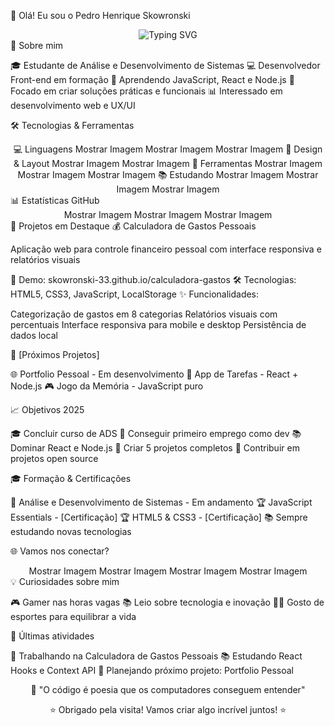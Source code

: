👋 Olá! Eu sou o Pedro Henrique Skowronski
<div align="center">
  <img src="https://readme-typing-svg.herokuapp.com?font=Fira+Code&size=24&pause=1000&color=667EEA&center=true&width=435&lines=Desenvolvedor+Front-end;Estudante+de+ADS;Apaixonado+por+Tecnologia" alt="Typing SVG" />
</div>
🚀 Sobre mim

🎓 Estudante de Análise e Desenvolvimento de Sistemas
💻 Desenvolvedor Front-end em formação
🌱 Aprendendo JavaScript, React e Node.js
🎯 Focado em criar soluções práticas e funcionais
📊 Interessado em desenvolvimento web e UX/UI

🛠️ Tecnologias & Ferramentas
<div align="center">
💻 Linguagens
Mostrar Imagem
Mostrar Imagem
Mostrar Imagem
🎨 Design & Layout
Mostrar Imagem
Mostrar Imagem
🔧 Ferramentas
Mostrar Imagem
Mostrar Imagem
Mostrar Imagem
📚 Estudando
Mostrar Imagem
Mostrar Imagem
Mostrar Imagem
</div>
📊 Estatísticas GitHub
<div align="center">
Mostrar Imagem
Mostrar Imagem
Mostrar Imagem
</div>
🎯 Projetos em Destaque
💰 Calculadora de Gastos Pessoais

Aplicação web para controle financeiro pessoal com interface responsiva e relatórios visuais

🔗 Demo: skowronski-33.github.io/calculadora-gastos
🛠️ Tecnologias: HTML5, CSS3, JavaScript, LocalStorage
✨ Funcionalidades:

Categorização de gastos em 8 categorias
Relatórios visuais com percentuais
Interface responsiva para mobile e desktop
Persistência de dados local

🚀 [Próximos Projetos]

🌐 Portfolio Pessoal - Em desenvolvimento
📱 App de Tarefas - React + Node.js
🎮 Jogo da Memória - JavaScript puro

📈 Objetivos 2025

 🎓 Concluir curso de ADS
 💼 Conseguir primeiro emprego como dev
 📚 Dominar React e Node.js
 🚀 Criar 5 projetos completos
 🤝 Contribuir em projetos open source

🎓 Formação & Certificações

📖 Análise e Desenvolvimento de Sistemas - Em andamento
🏆 JavaScript Essentials - [Certificação]
🏆 HTML5 & CSS3 - [Certificação]
📚 Sempre estudando novas tecnologias

🌐 Vamos nos conectar?
<div align="center">
Mostrar Imagem
Mostrar Imagem
Mostrar Imagem
Mostrar Imagem
</div>
💡 Curiosidades sobre mim

🎮 Gamer nas horas vagas
📚 Leio sobre tecnologia e inovação
🏃‍♂️ Gosto de esportes para equilibrar a vida

📝 Últimas atividades
<!--START_SECTION:activity-->

🔨 Trabalhando na Calculadora de Gastos Pessoais
📚 Estudando React Hooks e Context API
🎯 Planejando próximo projeto: Portfolio Pessoal

<!--END_SECTION:activity-->

<div align="center">
💭 "O código é poesia que os computadores conseguem entender"

⭐ Obrigado pela visita! Vamos criar algo incrível juntos! ⭐
</div>
